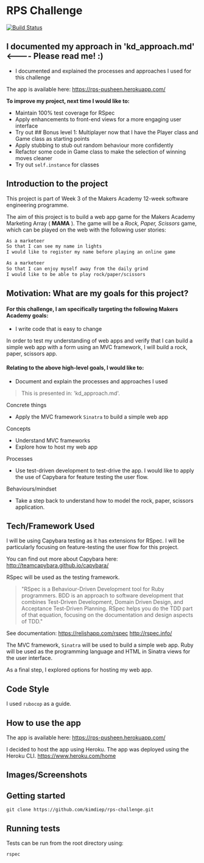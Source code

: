 RPS Challenge
==================

[![Build Status](https://travis-ci.org/kimdiep/rps-challenge.svg?branch=master)](https://travis-ci.org/kimdiep/rps-challenge)

## I documented my approach in 'kd_approach.md' <---- Please read me! :)
- I documented and explained the processes and approaches I used for this challenge

The app is available here:
https://rps-pusheen.herokuapp.com/

**To improve my project, next time I would like to:**

- Maintain 100% test coverage for RSpec
- Apply enhancements to front-end views for a more engaging user interface
- Try out ## Bonus level 1: Multiplayer now that I have the Player class and Game class as starting points
- Apply stubbing to stub out random behaviour more confidently
- Refactor some code in Game class to make the selection of winning moves cleaner
- Try out `self.instance` for classes

## Introduction to the project

This project is part of Week 3 of the Makers Academy 12-week software engineering programme. 

The aim of this project is to build a web app game for the Makers Academy Marketing Array ( **MAMA** ). The game will be a _Rock, Paper, Scissors_ game, which can be played on the web with the following user stories:

```sh
As a marketeer
So that I can see my name in lights
I would like to register my name before playing an online game

As a marketeer
So that I can enjoy myself away from the daily grind
I would like to be able to play rock/paper/scissors
```

## Motivation: What are my goals for this project?

#### For this challenge, I am specifically targeting the following Makers Academy goals:

- I write code that is easy to change

In order to test my understanding of web apps and verify that I can build a simple web app with a form using an MVC framework, I will build a rock, paper, scissors app.

#### Relating to the above high-level goals, I would like to:

- Document and explain the processes and approaches I used

> This is presented in: 'kd_approach.md'.

Concrete things
- Apply the MVC framework `Sinatra` to build a simple web app

Concepts
- Understand MVC frameworks
- Explore how to host my web app

Processes
- Use test-driven development to test-drive the app. I would like to apply the use of Capybara for feature testing the user flow.

Behaviours/mindset
- Take a step back to understand how to model the rock, paper, scissors application.

## Tech/Framework Used

I will be using Capybara testing as it has extensions for RSpec. I will be particularly focusing on feature-testing the user flow for this project.

You can find out more about Capybara here: http://teamcapybara.github.io/capybara/

RSpec will be used as the testing framework.  

>"RSpec is a Behaviour-Driven Development tool for Ruby programmers. BDD is an approach
to software development that combines Test-Driven Development, Domain Driven Design,
and Acceptance Test-Driven Planning. RSpec helps you do the TDD part of that equation,
focusing on the documentation and design aspects of TDD." 

See documentation:
https://relishapp.com/rspec
http://rspec.info/


The MVC framework, `Sinatra` will be used to build a simple web app. Ruby will be used as the programming language and HTML in Sinatra views for the user interface.

As a final step, I explored options for hosting my web app.

## Code Style

I used `rubocop` as a guide.

## How to use the app

The app is available here:
https://rps-pusheen.herokuapp.com/

I decided to host the app using Heroku. The app was deployed using the Heroku CLI.
https://www.heroku.com/home


## Images/Screenshots

## Getting started

`git clone https://github.com/kimdiep/rps-challenge.git`

## Running tests

Tests can be run from the root directory using:

`rspec`

